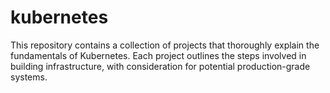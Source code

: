 # kubernetes
This repository contains a collection of projects that thoroughly explain the fundamentals of Kubernetes. Each project outlines the steps involved in building infrastructure, with consideration for potential production-grade systems.
